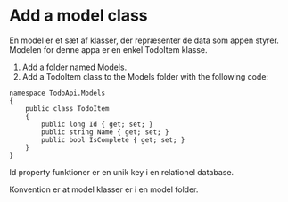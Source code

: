 # Add a model class
En model er et sæt af klasser, der repræsenter de data som appen styrer. Modelen for denne appa er en enkel TodoItem klasse.  

1. Add a folder named Models.  
2. Add a TodoItem class to the Models folder with the following code:  
```
namespace TodoApi.Models
{
    public class TodoItem
    {
        public long Id { get; set; }
        public string Name { get; set; }
        public bool IsComplete { get; set; }
    }
}
```
Id property funktioner er en unik key i en relationel database.  

Konvention er at model klasser er i en model folder.  

